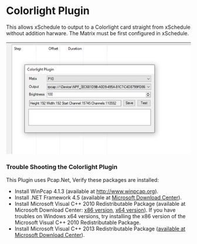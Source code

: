 # Colorlight Plugin
This allows xSchedule to output to a Colorlight card straight from xSchedule without addition harware. The Matrix must be first configured in xSchedule.

![screenshot](https://github.com/computergeek1507/ColorlightPlugin/raw/master/ColorlightPlugin.png)

### Trouble Shooting the Colorlight Plugin

This Plugin uses Pcap.Net, Verify these packages are installed:
* Install WinPcap 4.1.3 (available at <http://www.winpcap.org>).
* Install .NET Framework 4.5 (available at [Microsoft Download Center](https://www.microsoft.com/en-us/download/details.aspx?id=30653)).
* Install Microsoft Visual C++ 2010 Redistributable Package (available at Microsoft Download Center: [x86 version](https://download.microsoft.com/download/1/6/5/165255E7-1014-4D0A-B094-B6A430A6BFFC/vcredist_x86.exe), [x64 version](https://download.microsoft.com/download/1/6/5/165255E7-1014-4D0A-B094-B6A430A6BFFC/vcredist_x64.exe)). If you have troubles on Windows x64 versions, try installing the x86 version of the Microsoft Visual C++ 2010 Redistributable Package.
* Install Microsoft Visual C++ 2013 Redistributable Package ([available at Microsoft Download Center](https://www.microsoft.com/en-us/download/details.aspx?id=40784)).

